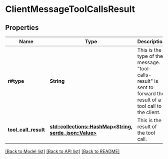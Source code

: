# ClientMessageToolCallsResult

## Properties

Name | Type | Description | Notes
------------ | ------------- | ------------- | -------------
**r#type** | **String** | This is the type of the message. \"tool-calls-result\" is sent to forward the result of a tool call to the client. | 
**tool_call_result** | [**std::collections::HashMap<String, serde_json::Value>**](serde_json::Value.md) | This is the result of the tool call. | 

[[Back to Model list]](../README.md#documentation-for-models) [[Back to API list]](../README.md#documentation-for-api-endpoints) [[Back to README]](../README.md)


